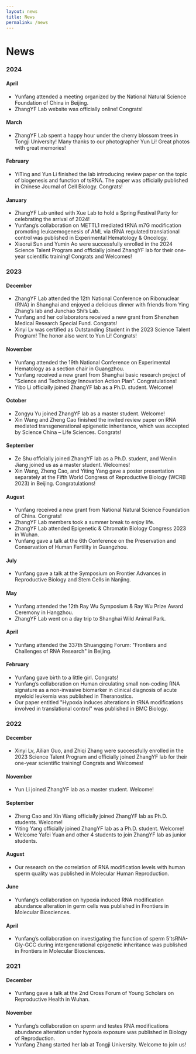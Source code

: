 ```yaml
---
layout: news
title: News
permalink: /news
---
```


# News

### 2024

#### April
- Yunfang attended a meeting organized by the National Natural Science Foundation of China in Beijing.
- ZhangYF Lab website was officially online! Congrats!

#### March
- ZhangYF Lab spent a happy hour under the cherry blossom trees in Tongji University! Many thanks to our photographer Yun Li! Great photos with great memories!

#### February
- YiTing and Yun Li finished the lab introducing review paper on the topic of biogenesis and function of tsRNA. The paper was officially published in Chinese Journal of Cell Biology. Congrats!

#### January
- ZhangYF Lab united with Xue Lab to hold a Spring Festival Party for celebrating the arrival of 2024!
- Yunfang’s collaboration on METTL1 mediated tRNA m7G modification promoting leukaemogenesis of AML via tRNA regulated translational control was published in Experimental Hematology & Oncology.
- Xiaorui Sun and Yumin Ao were successfully enrolled in the 2024 Science Talent Program and officially joined ZhangYF lab for their one-year scientific training! Congrats and Welcomes!

### 2023

#### December
- ZhangYF Lab attended the 12th National Conference on Ribonuclear (RNA) in Shanghai and enjoyed a delicious dinner with friends from Ying Zhang’s lab and Junchao Shi’s Lab.
- Yunfang and her collaborators received a new grant from Shenzhen Medical Research Special Fund. Congrats!
- Xinyi Lv was certified as Outstanding Student in the 2023 Science Talent Program! The honor also went to Yun Li! Congrats!

#### November
- Yunfang attended the 19th National Conference on Experimental Hematology as a section chair in Guangzhou.
- Yunfang received a new grant from Shanghai basic research project of "Science and Technology Innovation Action Plan". Congratulations!
- Yibo Li officially joined ZhangYF lab as a Ph.D. student. Welcome!

#### October
- Zongyu Yu joined ZhangYF lab as a master student. Welcome!
- Xin Wang and Zheng Cao finished the invited review paper on RNA mediated transgenerational epigenetic inheritance, which was accepted by Science China – Life Sciences. Congrats!

#### September
- Ze Shu officially joined ZhangYF lab as a Ph.D. student, and Wenlin Jiang joined us as a master student. Welcomes!
- Xin Wang, Zheng Cao, and Yiting Yang gave a poster presentation separately at the Fifth World Congress of Reproductive Biology (WCRB 2023) in Beijing. Congratulations!

#### August
- Yunfang received a new grant from National Natural Science Foundation of China. Congrats!
- ZhangYF Lab members took a summer break to enjoy life.
- ZhangYF Lab attended Epigenetic & Chromatin Biology Congress 2023 in Wuhan.
- Yunfang gave a talk at the 6th Conference on the Preservation and Conservation of Human Fertility in Guangzhou.

#### July
- Yunfang gave a talk at the Symposium on Frontier Advances in Reproductive Biology and Stem Cells in Nanjing.

#### May
- Yunfang attended the 12th Ray Wu Symposium & Ray Wu Prize Award Ceremony in Hangzhou.
- ZhangYF Lab went on a day trip to Shanghai Wild Animal Park.

#### April
- Yunfang attended the 337th Shuangqing Forum: "Frontiers and Challenges of RNA Research" in Beijing.

#### February
- Yunfang gave birth to a little girl. Congrats!
- Yunfang’s collaboration on Human circulating small non-coding RNA signature as a non-invasive biomarker in clinical diagnosis of acute myeloid leukemia was published in Theranostics.
- Our paper entitled "Hypoxia induces alterations in tRNA modifications involved in translational control" was published in BMC Biology.

### 2022

#### December
- Xinyi Lv, Ailian Guo, and Zhiqi Zhang were successfully enrolled in the 2023 Science Talent Program and officially joined ZhangYF lab for their one-year scientific training! Congrats and Welcomes!

#### November
- Yun Li joined ZhangYF lab as a master student. Welcome!

#### September
- Zheng Cao and Xin Wang officially joined ZhangYF lab as Ph.D. students. Welcome!
- Yiting Yang officially joined ZhangYF lab as a Ph.D. student. Welcome!
- Welcome Yafei Yuan and other 4 students to join ZhangYF lab as junior students.

#### August
- Our research on the correlation of RNA modification levels with human sperm quality was published in Molecular Human Reproduction.

#### June
- Yunfang’s collaboration on hypoxia induced RNA modification abundance alteration in germ cells was published in Frontiers in Molecular Biosciences.

#### April
- Yunfang’s collaboration on investigating the function of sperm 5’tsRNA-Gly-GCC during intergenerational epigenetic inheritance was published in Frontiers in Molecular Biosciences.

### 2021

#### December
- Yunfang gave a talk at the 2nd Cross Forum of Young Scholars on Reproductive Health in Wuhan.

#### November
- Yunfang’s collaboration on sperm and testes RNA modifications abundance alteration under hypoxia exposure was published in Biology of Reproduction.
- Yunfang Zhang started her lab at Tongji University. Welcome to join us!
